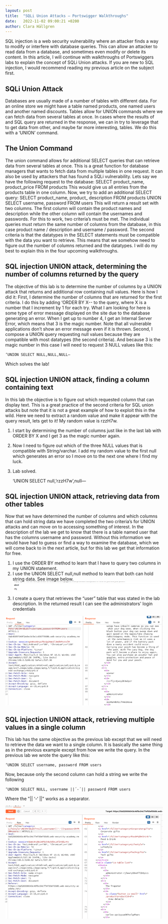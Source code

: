 ```yaml
---
layout: post
title:  "SQLi Union Attacks – Portswigger Walkthroughs"
date:   2022-11-02 09:00:21 +0200
author: Clara Hällgren
---
```


SQL injection is a web security vulnerability where an attacker finds a way to modify or 
interfere with database queries. This can allow an attacker to read data from a database, 
and sometimes even modify or delete its content.  In this article, I will continue with 
walkthroughs of Portswiggers labs to explain the concept of SQLi Union attacks. If you are 
new to SQL injection, I would recommend reading my previous article on the subject first.

## SQLi Union Attack
Databases are usually made of a number of tables with different data. 
For an online store we might have a table named products, one named users and another named discounts. Tables allow for UNION commands where we can fetch data from several tables at once. In cases where the results of and SQL query are returned in the response, we can in try to leverage that to get data from other, and maybe far more interesting, tables. We do this with a ‘UNION’ command.

## The Union Command
The union command allows for additional SELECT queries that can retrieve data from several tables at once. This is a great function for database managers that wants to fetch data from multiple tables in one request. It can also be used by attackers that has found a SQLi vulnerability. Lets say we have the following request to the database:
SELECT product_name, product_price FROM products
This would give us all entries from the products table in one column. Now, we try to add an additional SELECT query:
SELECT product_name, product_ description FROM products UNION SELECT username, password FROM users
This will return a result set with two columns. The first column will contain the product names and description while the other column will contain the usernames and passwords. For this to work, two criteria’s must be met. The individual queries must return the same number of columns from the database, in this case product name / description and username / password. The second criteria is that the datatypes in the SELECT statements must be compatible with the data you want to retrieve.  This means that we somehow need to figure out the number of columns returned and the datatypes. I will do my best to explain this in the four upcoming walkthroughs. 

## SQL injection UNION attack, determining the number of columns returned by the query
The objective of this lab is to determine the number of columns by a UNION attack that returns and additional row containing null values. Here is how I did it: 
First, I determine the number of columns that are returned for the first criteria. I do this by adding ‘ORDER BY X-- to the query, where X is a number that I increment by 1 for each try. What I am looking for here is some type of error message displayed on the site due to the database generating an error. When I get up to number 4, I get an Internal Server Error, which means that 3 is the magic number. Note that all vulnerable applications don’t show an error message even if it is thrown.
Second, I compose a UNION query requesting null values because they are compatible with most datatypes (the second criteria). And because 3 is the magic number in this case I will need to request 3 NULL values like this:
    
    ‘UNION SELECT NULL,NULL,NULL—

Which solves the lab! 

## SQL injection UNION attack, finding a column containing text
In this lab the objective is to figure out which requested column that can display text. This is a great practice of the second criteria for SQL union attacks but note that it is not a great example of how to exploit this in the wild. Here we need to extract a random value and make it appear with the query result, lets get to it! My random value is rzzH7w. 
1. I start by determining the number of columns just like in the last lab with ORDER BY X and I get 3 as the magic number again. 
2. Now I need to figure out which of the three NULL values that is compatible with String/varchar. I add my random value to the first null which generates an error so I move on to the next one where I find my luck. 
3. Lab solved. 

    ‘UNION SELECT null,’rzzH7w’,null—

## SQL injection UNION attack, retrieving data from other tables

Now that we have determined the number of columns and which columns that can hold string data we have completed the two 
criteria’s for UNION attacks and can move on to accessing something of interest.  In the description of the lab we get 
to know that there is a table named user that has the columns username and password. Without this information we would 
have had to guess or find a way to examine the database, which we will come back to in the next article, but for this lab we get that information for free. 
1. I use the ORDER BY method to learn that I have to query two columns in my UNION statement. 
2. I use the UNION SELECT null,null method to learn that both can hold string data. See image below.
![Image](/assets/SQL-Union/img.png)
3. I create a query that retrieves the “user” table that was stated in the lab description. In the returned result I can see the administrators' login credentials 

![Image](/assets/SQL-Union/img1.png)

## SQL injection UNION attack, retrieving multiple values in a single column

This lab has the same objective as the previous lab except that we will need to retrieve the 
data we want to a single column. It is basically the same thing as in the previous example 
except from how we write the query. In the previous lab we wrote the query like this: 

    ‘UNION SELECT username, password FROM users

Now, because only the second column can hold a string we write the following 

    ‘UNION SELECT NULL, username ||´-´|| password FROM users

Where the "|| ‘-‘ ||" works as a separator. 

![Image](/assets/SQL-Union/img2.png)